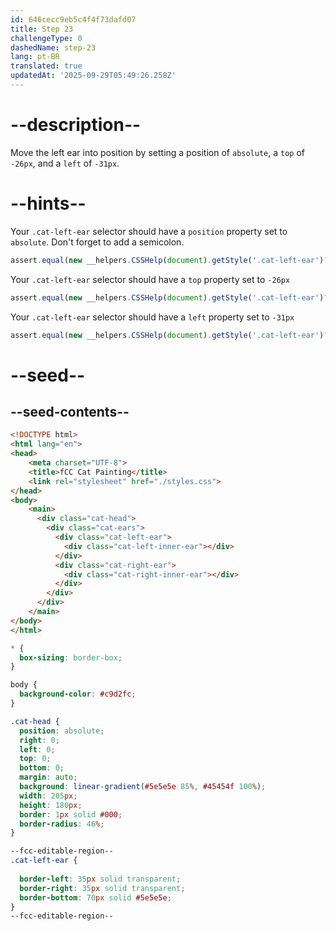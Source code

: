 ```yaml
---
id: 646cecc9eb5c4f4f73dafd07
title: Step 23
challengeType: 0
dashedName: step-23
lang: pt-BR
translated: true
updatedAt: '2025-09-29T05:49:26.258Z'
---
```


# --description--

Move the left ear into position by setting a position of `absolute`, a `top` of `-26px`, and a `left` of `-31px`.

# --hints--

Your `.cat-left-ear` selector should have a `position` property set to `absolute`. Don't forget to add a semicolon.

```js
assert.equal(new __helpers.CSSHelp(document).getStyle('.cat-left-ear')?.position, 'absolute')
```

Your `.cat-left-ear` selector should have a `top` property set to `-26px`

```js
assert.equal(new __helpers.CSSHelp(document).getStyle('.cat-left-ear')?.top, '-26px')
```

Your `.cat-left-ear` selector should have a `left` property set to `-31px`

```js
assert.equal(new __helpers.CSSHelp(document).getStyle('.cat-left-ear')?.left, '-31px')
```

# --seed--

## --seed-contents--

```html
<!DOCTYPE html>
<html lang="en">
<head>
    <meta charset="UTF-8">
    <title>fCC Cat Painting</title>
    <link rel="stylesheet" href="./styles.css">
</head>
<body>
    <main>
      <div class="cat-head">
        <div class="cat-ears">
          <div class="cat-left-ear">
            <div class="cat-left-inner-ear"></div>
          </div>
          <div class="cat-right-ear">
            <div class="cat-right-inner-ear"></div>
          </div>
        </div>
      </div>
    </main>
</body>
</html>
```

```css
* {
  box-sizing: border-box;
}

body {
  background-color: #c9d2fc;
}

.cat-head {
  position: absolute;
  right: 0;
  left: 0;
  top: 0;
  bottom: 0;
  margin: auto;
  background: linear-gradient(#5e5e5e 85%, #45454f 100%);
  width: 205px;
  height: 180px;
  border: 1px solid #000;
  border-radius: 46%;
}

--fcc-editable-region--
.cat-left-ear {
  
  border-left: 35px solid transparent;
  border-right: 35px solid transparent;
  border-bottom: 70px solid #5e5e5e;
}
--fcc-editable-region--
```
